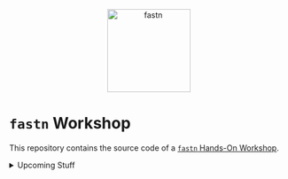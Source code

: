 <div align="center">
    <img src="https://fastn.com/-/fastn.com/images/fastn.svg" width="150" alt="fastn"/>
</div>

# `fastn` Workshop

This repository contains the source code of a [`fastn` Hands-On
Workshop](https://fastn.com/workshop/).


<details><summary>Upcoming Stuff</summary>

## create website using fastn

Audience: end users of fastn (nandhini persona)

portfolio website

12-document
13-redirect
14-SEO-meta
15-banner
16-sidebar
17-portfolio-website (we need only few sections for portfolio website)

## Developers Workshops

- [frontend: create a new section](a-section)
- [frontend: create a new theme](b-theme)
- [frontend: create new design system](c-design)
- [backend: create an http app](d-http)
- [backend: create an SQL app](e-sql)

## Designers Workshop

- designer working with a tech team that uses fastn
  - checkout c-design
- designers who learn fastn so they do not depend on tech team, or their
  prototypes are better
  - checkout a-section and b-theme

</details>
